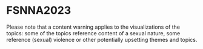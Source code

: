 # FSNNA2023
 Please note that a content warning applies to the visualizations of the topics: some of the topics reference content of a sexual nature, some reference (sexual) violence or other potentially upsetting themes and topics.
